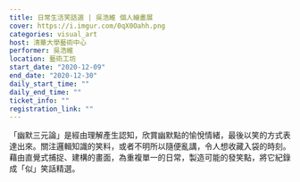 ```yaml
---
title: 日常生活笑話選 | 吳浩維 個人繪畫展
cover: https://i.imgur.com/0qX0Oahh.png
categories: visual_art
host: 清華大學藝術中心
performer: 吳浩維
location: 藝術工坊
start_date: "2020-12-09"
end_date: "2020-12-30"
daily_start_time: ""
daily_end_time: ""
ticket_info: ""
registration_link: ""
---
```

「幽默三元論」是經由理解產生認知，欣賞幽默點的愉悅情緒，最後以笑的方式表達出來。關注邏輯知識的笑料，或者不明所以隨便亂講，令人想收藏入袋的時刻。藉由直覺式捕捉、建構的畫面，為重複單一的日常，製造可能的發笑點，將它紀錄成「似」笑話精選。
